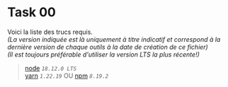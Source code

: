 # Task 00

Voici la liste des trucs requis.  
*(La version indiquée est là uniquement à titre indicatif et correspond à la dernière version de chaque outils à la date de création de ce fichier)*  
*(Il est toujours préférable d'utiliser la version LTS la plus récente!)*  

> [node](https://nodejs.org/en/) *`18.12.0 LTS`*  
> [yarn](https://yarnpkg.com/) *`1.22.19`* OU [npm](https://www.npmjs.com/) *`8.19.2`*  
